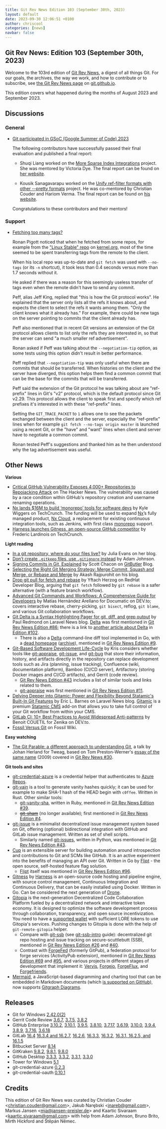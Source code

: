 ```yaml
---
title: Git Rev News Edition 103 (September 30th, 2023)
layout: default
date: 2023-09-30 12:06:51 +0100
author: chriscool
categories: [news]
navbar: false
---
```


## Git Rev News: Edition 103 (September 30th, 2023)

Welcome to the 103rd edition of [Git Rev News](https://git.github.io/rev_news/rev_news/),
a digest of all things Git. For our goals, the archives, the way we work, and how to contribute or to
subscribe, see [the Git Rev News page](https://git.github.io/rev_news/rev_news/) on [git.github.io](http://git.github.io).

This edition covers what happened during the months of August 2023 and September 2023.

## Discussions

### General

* [Git participated in GSoC (Google Summer of Code) 2023](https://summerofcode.withgoogle.com/programs/2023/organizations/git)

  The following contributors have successfully passed their final
  evaluation and published a final report:

  - Shuqi Liang worked on the
    [More Sparse Index Integrations](https://summerofcode.withgoogle.com/programs/2023/projects/Rkbc1Abe)
    project. She was mentored by Victoria Dye. The final
    report can be found on [her website](https://cheskaqiqi.github.io/2023/08/22/Final/).

  - Kousik Sanagavarapu worked on the
    [Unify ref-filter formats with other --pretty formats](https://summerofcode.withgoogle.com/programs/2023/projects/rck3kmq2)
    project. He was co-mentored by Christian Couder and Hariom Verma.
    The final report can be found on [his website](https://five-sh.github.io/2023/08/26/the-final-report).

  Congratulations to these contributors and their mentors!

<!---
### Reviews
-->

### Support

* [Fetching too many tags?](https://lore.kernel.org/git/274ec1a2152b0fd53b35c1591f5177e0b0713430@rjp.ie/)

  Ronan Pigott noticed that when he fetched from some repos, for
  example from the
  ["Linux Stable" repo](https://git.kernel.org/pub/scm/linux/kernel/git/stable/linux)
  on [kernel.org](https://git.kernel.org/), most of the time seemed to
  be spent transferring tags from the remote to the client.

  When his local repo was up-to-date and `git fetch` was used with
  `--no-tags` (or its `-n` shortcut), it took less than 0.4 seconds
  versus more than 1.7 seconds without it.

  He asked if there was a reason for this seemingly useless transfer of
  tags even when the remote didn't have to send any commit.

  Peff, alias Jeff King, replied that "this is how the Git protocol
  works". He explained that the server only lists all the refs it
  knows about, and expects the client to select the refs it wants
  among them. "Only the client knows what it already has." For
  example, there could be new tags on the server pointing to commits
  that the client already has.

  Peff also mentioned that in recent Git versions an extension of the
  Git protocol allows clients to list only the refs they are
  interested in, so that the server can send "a much smaller ref
  advertisement".

  Ronan asked if Peff was talking about the `--negotiation-tip`
  option, as some tests using this option didn't result in better
  performance.

  Peff replied that `--negotiation-tip` was only useful when there are
  commits that should be transferred. When histories on the client and
  the server have diverged, this option helps them find a common
  commit that can be the base for the commits that will be
  transferred.

  Peff said the extension of the Git protocol he was talking about are
  "ref-prefix" lines in Git's "v2" protocol, which is the default
  protocol since Git v2.29. This protocol allows the client to speak
  first and specify which ref prefixes it's interested in with these
  "ref-prefix" lines.

  Setting the `GIT_TRACE_PACKET` to `1` allows one to see the packets
  exchanged between the client and the server, especially the
  "ref-prefix" lines when for example `git fetch --no-tags origin
  master` is launched using a recent Git, or the "have" and "want"
  lines when client and server have to negotiate a common commit.

  Ronan tested Peff's suggestions and thanked him as he then
  understood why the tag advertisement was useful.

<!---
## Developer Spotlight:
-->

## Other News

__Various__

* [Critical GitHub Vulnerability Exposes 4,000+ Repositories to Repojacking Attack](https://thehackernews.com/2023/09/critical-github-vulnerability-exposes.html)
  on The Hacker News.  The vulnerability was caused by a race condition
  within GitHub's repository creation and username renaming operations.
* [Nx lands $16M to build ‘monorepo’ tools for software devs](https://techcrunch.com/2023/09/25/nx-lands-16m-to-build-monorepo-tools-for-software-devs/)
  by Kyle Wiggers on TechCrunch.  The funding will be used to expand
  [Nx](https://nx.dev/)’s fully managed product,
  [Nx Cloud](https://nx.dev/nx-cloud/intro/what-is-nx-cloud),
  a replacement for existing continuous integration tools, such as Jenkins,
  with first class [monorepo](https://monorepo.tools/) support.
* [Harness launches Gitness, an open-source GitHub competitor](https://techcrunch.com/2023/09/21/oh-gitness-harness-launches-gitness-an-open-source-github-competitor/)
  by Frederic Lardinois on TechCrunch.


__Light reading__

* [In a git repository, where do your files live?](https://jvns.ca/blog/2023/09/14/in-a-git-repository--where-do-your-files-live-/)
  by Julia Evans on her blog.
* [Don’t create `.gitkeep` files, use `.gitignore` instead](https://adamj.eu/tech/2023/09/18/git-dont-create-gitkeep/) by Adam Johnson.
* [Signing Commits in Git, Explained](https://blog.gitbutler.com/signing-commits-in-git-explained/)
  by Scott Chacon on [GitButler](https://gitbutler.com/) Blog.
* [Selecting the Right Git Merging Strategy: Merge Commit, Squash and Merge, or Rebase and Merge](https://akashrajpurohit.com/blog/selecting-the-right-git-merging-strategy-merge-commit-squash-and-merge-or-rebase-and-merge/)
  by Akash Rajpurohit on his blog.
* [Drop git pull for fetch and rebase](https://developers.redhat.com/articles/2023/09/07/drop-git-pull-fetch-and-rebase)
  by Yftach Herzog on RedHat Developer Blog, arguing that `git fetch` followed
  by `git rebase` is a safer alternative (with a feature branch workflow).
* [Advanced Git Commands and Workflows: A Comprehensive Guide for Developers](https://dev.to/documatic/advanced-git-commands-and-workflows-a-comprehensive-guide-for-developers-5865)
  by Matías Hernández Arellano for Documatic on DEV\.to;
  covers interactive rebase, cherry-picking, `git bisect`, reflog, `git blame`,
  and various Git collaboration workflows.
* [Git Delta is a Syntax Highlighting Pager for git, diff, and grep output](https://laravel-news.com/git-delta)
  by Paul Redmond on Laravel News blog.  [Delta](https://dandavison.github.io/delta/)
  was first mentioned in [Git Rev News Edition #86](https://git.github.io/rev_news/2022/04/30/edition-86/);
  there is a link to [another article about Delta](https://dev.to/cloudx/delta-a-new-git-diff-tool-to-rock-your-productivity-2773)
  in [Edition #102](https://git.github.io/rev_news/2023/08/31/edition-102/).
    * There is also a [Delta](https://github.com/octavore/delta) command-line diff tool
      implemented in Go, with a [dead homepage](http://delta.octavore.com/)
      ([archive](https://web.archive.org/web/20201108092055/http://delta.octavore.com/)),
      mentioned in [Git Rev News Edition #9](https://git.github.io/rev_news/2015/11/11/edition-9/).
* [Git-Based Software Development Life-Cycle](https://nordstroem.ch/posts/2023-09-10-git-sdlc.html)
  by Kris considers whether tools like 
  [git-appraise](https://github.com/google/git-appraise),
  [git-issue](https://github.com/dspinellis/git-issue), and
  [git-bug](https://github.com/MichaelMure/git-bug)
  that store their information, history, and artifacts directly in the repository
  can replace development tools such as 
  Jira (planning, issue tracking),
  Confluence (wiki, documentation platform),
  Bamboo (CI/CD server),
  Artifactory (storing Docker images and CI/CD artifacts), and
  Gerrit (code review).
    * [Git Rev News Edition #43](https://git.github.io/rev_news/2018/09/19/edition-43/)
      includes a list of similar tools and links related to them.
    * [git-appraise](https://github.com/google/git-appraise) was first mentioned
      in [Git Rev News Edition #11](https://git.github.io/rev_news/2016/01/13/edition-11/).
* [Delving Deeper into Gitamic: Power and Flexibility Beyond Statamic's Built-In Git Features](https://laravel-news.com/gitamic)
  by Eric L. Barnes on Laravel News blog.
  [Gitamic](https://marketplace.anystack.sh/item/gitamic) is a premium
  [Statamic CMS](https://statamic.com/) add-on that allows you
  to take full control of your Git workflow from within your CMS.
* [GitLab CI: 10+ Best Practices to Avoid Widespread Anti-patterns](https://dev.to/zenika/gitlab-ci-10-best-practices-to-avoid-widespread-anti-patterns-2mb5)
  by Benoit COUETIL for Zenika on DEV\.to.
* [Fossil Versus Git](https://www.fossil-scm.org/home/doc/trunk/www/fossil-v-git.wiki)
  on Fossil Wiki.



__Easy watching__

* [The Git Parable: a different approach to understanding Git](https://www.youtube.com/watch?v=ANNboouhNHE),
  a talk by Johan Herland for Tweag, based on Tom Preston-Werner's
  [essay of the same name](https://tom.preston-werner.com/2009/05/19/the-git-parable.html) (2009)
  covered in [Git Rev News #30](https://git.github.io/rev_news/2017/08/16/edition-30/).


__Git tools and sites__

* [git-credential-azure](https://github.com/hickford/git-credential-azure) is a credential helper
  that authenticates to [Azure Repos](https://azure.microsoft.com/en-us/products/devops/repos).
* [git-vain](https://git.anna.lgbt/anna/git-vain) is a tool to generate
  vanity hashes quickly; it can be used for example to make SHA-1 hash
  of the HEAD begin with `c0ffee`.  Written in Rust.  Other similar tools:
    * [git-vanity-sha](https://github.com/mattbaker/git-vanity-sha), written in Ruby,
      mentioned in [Git Rev News Edition #39](https://git.github.io/rev_news/2018/05/16/edition-39/).
    * ~~[git-sham](https://bitbucket.org/tpettersen/git-sham)~~
      (no longer available); first mentioned in
      [Git Rev News Edition #4](https://git.github.io/rev_news/2015/06/03/edition-4/).
* [git-issue](https://github.com/dspinellis/git-issue) is a minimalist
  decentralized issue management system based on Git,
  offering (optional) bidirectional integration with GitHub and GitLab issue management.
  Written as set of shell scripts.
    * Similarly named [git-issues](https://github.com/duplys/git-issues), written in Python,
      was mentioned in [Git Rev News Edition #43](https://git.github.io/rev_news/2018/09/19/edition-43/).
* [Cup](https://cup.flipt.io/) is an extensible server for building automation
  around introspection and contributions to Git and SCMs like GitHub.
  It is an active experiment into the benefits of managing an API over Git.
  Written in Go by [Flipt](https://www.flipt.io/) - the open source, self-hosted
  feature flag solution.
    * [Flipt](https://www.flipt.io/) itself was mentioned in
      [Git Rev News Edition #96](https://git.github.io/rev_news/2023/02/28/edition-96/).
* [Gitness](https://gitness.com/) by [Harness](https://www.harness.io/)
  is an open-source code hosting and pipeline engine,
  with source control management, Continuous Integration and Continuous Delivery,
  that can be easily installed using Docker.  Written in Go.
  Can be considered the next generation of [Drone](https://www.drone.io/).
* [Gitopia](https://docs.gitopia.com) is the next-generation
  Decentralized Code Collaboration Platform
  fueled by a decentralized network and interactive token economy.
  It is designed to optimize the software development process through collaboration,
  transparency, and open source incentivization.
  You need to have a [supported wallet](https://docs.gitopia.com/wallet-overview)
  with sufficient LORE tokens to use Gitopia's services.
  Pushing changes to Gitopia is done with the help of `git-remote-gitopia` helper.
    * Compare with [git-ssb](https://scuttlebot.io/apis/community/git-ssb.html)
      (see [git-ssb-intro](https://github.com/hackergrrl/git-ssb-intro) guide):
      decentralized git repo hosting and issue tracking on secure-scuttlebutt (SSB),
      mentioned in [Git Rev News Edition #26](https://git.github.io/rev_news/2017/04/19/edition-26/)
      and [#40](https://git.github.io/rev_news/2018/06/20/edition-40/).
    * Contrast with [ForgeFed](https://forgefed.org/) (formerly GitPub),
      a federation protocol for forge services (ActivityPub extension), mentioned in 
      [Git Rev News Edition #69](https://git.github.io/rev_news/2020/11/27/edition-69/)
      and [#95](https://git.github.io/rev_news/2023/01/31/edition-95/),
      and various projects in different stages of development that implement it:
      [Vervis](https://vervis.peers.community/), [Forgejo](https://forgejo.org/),
      [ForgeFlux](https://forgeflux.org/), and [Forgefriends](https://forgefriends.org/).
* [Mermaid](https://mermaid.js.org/), a JavaScript-based diagramming and charting tool
  that can be embedded in Markdown documents 
  (which [is supported on GitHub](https://github.blog/2022-02-14-include-diagrams-markdown-files-mermaid/)),
  now supports [Gitgraph Diagrams](https://mermaid.js.org/syntax/gitgraph.html).


## Releases

+ Git for Windows [2.42.0(2)](https://github.com/git-for-windows/git/releases/tag/v2.42.0.windows.2)
+ Gerrit Code Review [3.6.7](https://www.gerritcodereview.com/3.6.html#367),
[3.7.5](https://www.gerritcodereview.com/3.7.html#375),
[3.8.2](https://www.gerritcodereview.com/3.8.html#382)
+ GitHub Enterprise [3.10.2](https://help.github.com/enterprise-server@3.10/admin/release-notes#3.10.2),
[3.10.1](https://help.github.com/enterprise-server@3.10/admin/release-notes#3.10.1),
[3.9.5](https://help.github.com/enterprise-server@3.9/admin/release-notes#3.9.5),
[3.8.10](https://help.github.com/enterprise-server@3.8/admin/release-notes#3.8.10),
[3.7.17](https://help.github.com/enterprise-server@3.7/admin/release-notes#3.7.17),
[3.6.19](https://help.github.com/enterprise-server@3.6/admin/release-notes#3.6.19),
[3.10.0](https://help.github.com/enterprise-server@3.10/admin/release-notes#3.10.0),
[3.9.4](https://help.github.com/enterprise-server@3.9/admin/release-notes#3.9.4),
[3.8.9](https://help.github.com/enterprise-server@3.8/admin/release-notes#3.8.9),
[3.7.16](https://help.github.com/enterprise-server@3.7/admin/release-notes#3.7.16),
[3.6.18](https://help.github.com/enterprise-server@3.6/admin/release-notes#3.6.18)
+ GitLab [16.4](https://about.gitlab.com/releases/2023/09/22/gitlab-16-4-released/)
[16.3.4 and 16.2.7](https://about.gitlab.com/releases/2023/09/18/security-release-gitlab-16-3-4-released/),
[16.2.6](https://about.gitlab.com/releases/2023/09/12/gitlab-16-2-6-released/),
[16.3.3](https://about.gitlab.com/releases/2023/09/12/gitlab-16-3-3-released/),
[16.3.2](https://about.gitlab.com/releases/2023/09/05/gitlab-16-3-2-released/),
[16.3.1, 16.2.5, and 16.1.5](https://about.gitlab.com/releases/2023/08/31/security-release-gitlab-16-3-1-released/)
+ Bitbucket Server [8.14](https://confluence.atlassian.com/bitbucketserver/bitbucket-server-release-notes-872139866.html)
+ GitKraken [9.8.2](https://help.gitkraken.com/gitkraken-client/current/),
[9.8.1](https://help.gitkraken.com/gitkraken-client/current/),
[9.8.0](https://help.gitkraken.com/gitkraken-client/current/)
+ GitHub Desktop [3.3.3](https://desktop.github.com/release-notes/),
[3.3.2](https://desktop.github.com/release-notes/),
[3.3.1](https://desktop.github.com/release-notes/),
[3.3.0](https://desktop.github.com/release-notes/)
+ Tower for Windows [5.1](https://www.git-tower.com/release-notes/windows?show_tab=release-notes)
+ git-credential-azure [0.2.3](https://github.com/hickford/git-credential-azure/releases/tag/v0.2.3)
+ git-credential-oauth [0.10.1](https://github.com/hickford/git-credential-oauth/releases/tag/v0.10.1)

## Credits

This edition of Git Rev News was curated by
Christian Couder &lt;<christian.couder@gmail.com>&gt;,
Jakub Narębski &lt;<jnareb@gmail.com>&gt;,
Markus Jansen &lt;<mja@jansen-preisler.de>&gt; and
Kaartic Sivaraam &lt;<kaartic.sivaraam@gmail.com>&gt;
with help from Adam Johnson, Bruno Brito, Mirth Hickford
and Štěpán Němec.
